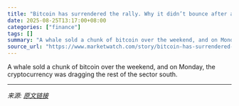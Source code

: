 ```yaml
---
title: "Bitcoin has surrendered the rally. Why it didn’t bounce after a whale unloaded the cryptocurrency."
date: 2025-08-25T13:17:00+08:00
categories: ["finance"]
tags: []
summary: "A whale sold a chunk of bitcoin over the weekend, and on Monday, the cryptocurrency was dragging the rest of the sector south."
source_url: "https://www.marketwatch.com/story/bitcoin-has-surrendered-the-rally-why-it-didnt-bounce-after-a-whale-unloaded-the-cryptocurrency-c68636d2?mod=mw_rss_topstories"
---
```


A whale sold a chunk of bitcoin over the weekend, and on Monday, the cryptocurrency was dragging the rest of the sector south.

---

*来源: [原文链接](https://www.marketwatch.com/story/bitcoin-has-surrendered-the-rally-why-it-didnt-bounce-after-a-whale-unloaded-the-cryptocurrency-c68636d2?mod=mw_rss_topstories)*
